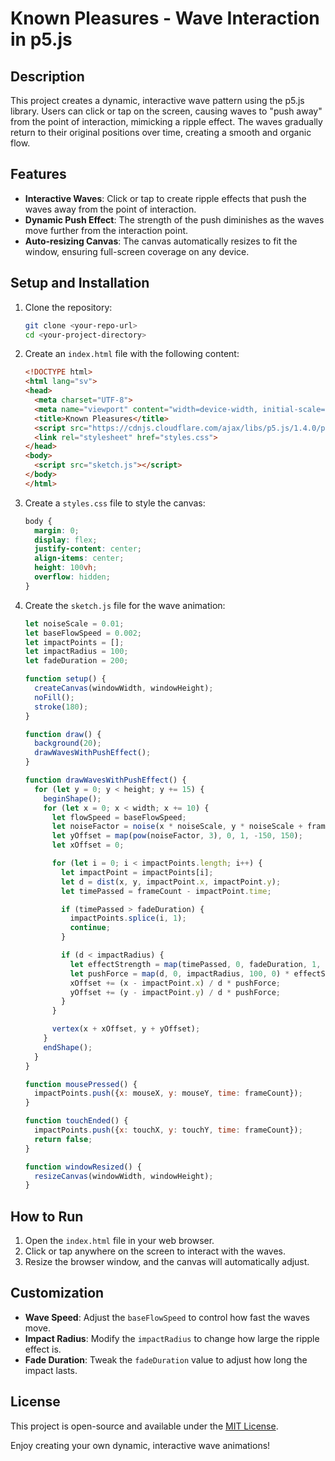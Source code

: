 # Known Pleasures - Wave Interaction in p5.js

## Description
This project creates a dynamic, interactive wave pattern using the p5.js library. Users can click or tap on the screen, causing waves to "push away" from the point of interaction, mimicking a ripple effect. The waves gradually return to their original positions over time, creating a smooth and organic flow.

## Features
- **Interactive Waves**: Click or tap to create ripple effects that push the waves away from the point of interaction.
- **Dynamic Push Effect**: The strength of the push diminishes as the waves move further from the interaction point.
- **Auto-resizing Canvas**: The canvas automatically resizes to fit the window, ensuring full-screen coverage on any device.

## Setup and Installation

1. Clone the repository:
    ```bash
    git clone <your-repo-url>
    cd <your-project-directory>
    ```



2. Create an `index.html` file with the following content:
    ```html
    <!DOCTYPE html>
    <html lang="sv">
    <head>
      <meta charset="UTF-8">
      <meta name="viewport" content="width=device-width, initial-scale=1.0">
      <title>Known Pleasures</title>
      <script src="https://cdnjs.cloudflare.com/ajax/libs/p5.js/1.4.0/p5.js"></script>
      <link rel="stylesheet" href="styles.css">
    </head>
    <body>
      <script src="sketch.js"></script>
    </body>
    </html>
    ```

3. Create a `styles.css` file to style the canvas:
    ```css
    body {
      margin: 0;
      display: flex;
      justify-content: center;
      align-items: center;
      height: 100vh;
      overflow: hidden;
    }
    ```

4. Create the `sketch.js` file for the wave animation:
    ```javascript
    let noiseScale = 0.01;
    let baseFlowSpeed = 0.002;
    let impactPoints = [];
    let impactRadius = 100;
    let fadeDuration = 200;

    function setup() {
      createCanvas(windowWidth, windowHeight);
      noFill();
      stroke(180);
    }

    function draw() {
      background(20);
      drawWavesWithPushEffect();
    }

    function drawWavesWithPushEffect() {
      for (let y = 0; y < height; y += 15) {
        beginShape();
        for (let x = 0; x < width; x += 10) {
          let flowSpeed = baseFlowSpeed;
          let noiseFactor = noise(x * noiseScale, y * noiseScale + frameCount * flowSpeed);
          let yOffset = map(pow(noiseFactor, 3), 0, 1, -150, 150);
          let xOffset = 0;

          for (let i = 0; i < impactPoints.length; i++) {
            let impactPoint = impactPoints[i];
            let d = dist(x, y, impactPoint.x, impactPoint.y);
            let timePassed = frameCount - impactPoint.time;

            if (timePassed > fadeDuration) {
              impactPoints.splice(i, 1);
              continue;
            }

            if (d < impactRadius) {
              let effectStrength = map(timePassed, 0, fadeDuration, 1, 0);
              let pushForce = map(d, 0, impactRadius, 100, 0) * effectStrength;
              xOffset += (x - impactPoint.x) / d * pushForce;
              yOffset += (y - impactPoint.y) / d * pushForce;
            }
          }

          vertex(x + xOffset, y + yOffset);
        }
        endShape();
      }
    }

    function mousePressed() {
      impactPoints.push({x: mouseX, y: mouseY, time: frameCount});
    }

    function touchEnded() {
      impactPoints.push({x: touchX, y: touchY, time: frameCount});
      return false;
    }

    function windowResized() {
      resizeCanvas(windowWidth, windowHeight);
    }
    ```

## How to Run

1. Open the `index.html` file in your web browser.
2. Click or tap anywhere on the screen to interact with the waves.
3. Resize the browser window, and the canvas will automatically adjust.

## Customization
- **Wave Speed**: Adjust the `baseFlowSpeed` to control how fast the waves move.
- **Impact Radius**: Modify the `impactRadius` to change how large the ripple effect is.
- **Fade Duration**: Tweak the `fadeDuration` value to adjust how long the impact lasts.

## License
This project is open-source and available under the [MIT License](LICENSE).

Enjoy creating your own dynamic, interactive wave animations!
